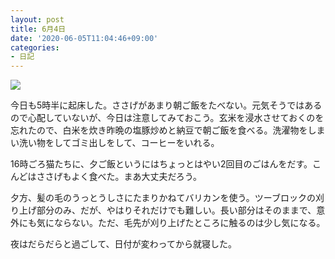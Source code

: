 ```yaml
---
layout: post
title: 6月4日
date: '2020-06-05T11:04:46+09:00'
categories:
- 日記
---
```


![](/blog/images/20200604.jpg)

今日も5時半に起床した。ささげがあまり朝ご飯をたべない。元気そうではあるので心配していないが、今日は注意してみておこう。玄米を浸水させておくのを忘れたので、白米を炊き昨晩の塩豚炒めと納豆で朝ご飯を食べる。洗濯物をしまい洗い物をしてゴミ出しをして、コーヒーをいれる。

16時ごろ猫たちに、夕ご飯というにはちょっとはやい2回目のごはんをだす。こんどはささげもよく食べた。まあ大丈夫だろう。

夕方、髪の毛のうっとうしさにたまりかねてバリカンを使う。ツーブロックの刈り上げ部分のみ、だが、やはりそれだけでも難しい。長い部分はそのままで、意外にも気にならない。ただ、毛先が刈り上げたところに触るのは少し気になる。

夜はだらだらと過ごして、日付が変わってから就寝した。
